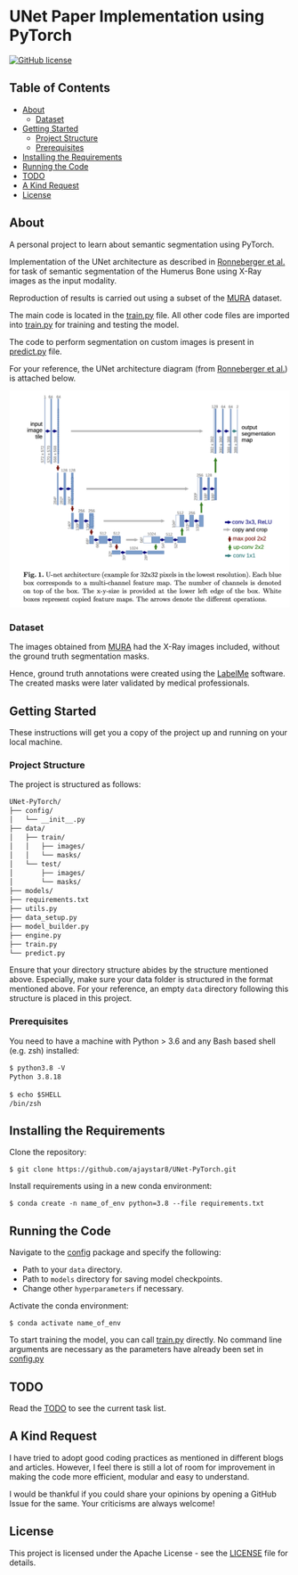 # UNet Paper Implementation using PyTorch

[![GitHub license](https://img.shields.io/badge/license-Apache-blue.svg)](
https://github.com/drkostas/COSC525-Project1/blob/master/LICENSE)


## Table of Contents

+ [About](#about)
  + [Dataset](#dataset)
+ [Getting Started](#getting_started)
  + [Project Structure](#dir_str)
  + [Prerequisites](#prereq)
+ [Installing the Requirements](#installing)
+ [Running the Code](#run_locally)
+ [TODO](#todo)
+ [A Kind Request](#request)
+ [License](#license)

## About <a name="about"></a>

A personal project to learn about semantic segmentation using PyTorch.

Implementation of the UNet architecture as described in [Ronneberger et al.](https://arxiv.org/abs/1505.04597) for task of semantic segmentation of the Humerus Bone using X-Ray images as the input modality. 

Reproduction of results is carried out using a subset of the [MURA](https://stanfordmlgroup.github.io/competitions/mura/) dataset.

The main code is located in the [train.py](train.py) file. All other code files are imported into [train.py](train.py) for training and testing the model.

The code to perform segmentation on custom images is present in [predict.py](predict.py) file. 

For your reference, the UNet architecture diagram (from [Ronneberger et al.](https://arxiv.org/abs/1505.04597)) is attached below.

![UNet Architecture Diagram](assets/architecture.png)

### Dataset <a name="dataset"></a> 

The images obtained from [MURA](https://stanfordmlgroup.github.io/competitions/mura/) had the X-Ray images included, without the ground truth segmentation masks. 

Hence, ground truth annotations were created using the [LabelMe](https://github.com/labelmeai/labelme.git) software. The created masks were later validated by medical professionals. 

## Getting Started <a name="getting_started"></a>

These instructions will get you a copy of the project up and running on your local machine.

### Project Structure <a name="dir_str"></a>
The project is structured as follows:
```
UNet-PyTorch/
├── config/
│   └── __init__.py
├── data/
│   ├── train/
│   │   ├── images/
│   │   └── masks/
│   └── test/
│       ├── images/
│       └── masks/
├── models/
├── requirements.txt
├── utils.py
├── data_setup.py
├── model_builder.py
├── engine.py
├── train.py
└── predict.py     
```
Ensure that your directory structure abides by the structure mentioned above. Especially, make sure your data folder is structured in the format mentioned above. For your reference, an empty `data` directory following this structure is placed in this project.


### Prerequisites <a name = "prereq"></a>

You need to have a machine with Python > 3.6 and any Bash based shell (e.g. zsh) installed:

```ShellSession
$ python3.8 -V
Python 3.8.18

$ echo $SHELL
/bin/zsh
```

## Installing the Requirements <a name="installing"></a>

Clone the repository: 
```ShellSession
$ git clone https://github.com/ajaystar8/UNet-PyTorch.git
```

Install requirements using in a new conda environment:
```ShellSession
$ conda create -n name_of_env python=3.8 --file requirements.txt
```

## Running the Code <a name="run_locally"></a>

Navigate to the [config](config/__init__.py) package and specify the following: 
+ Path to your `data` directory.
+ Path to `models` directory for saving model checkpoints.
+ Change other `hyperparameters` if necessary.

Activate the conda environment:
```ShellSession
$ conda activate name_of_env
```

To start training the model, you can call [train.py](train.py) directly. No command line arguments are necessary as the parameters have already been set in [config.py](config/__init__.py) 

## TODO <a name="todo"></a>

Read the [TODO](TODO.md) to see the current task list. 

## A Kind Request <a name="request"></a>

I have tried to adopt good coding practices as mentioned in different blogs and articles. 
However, I feel there is still a lot of room for improvement in making the code more efficient, 
modular and easy to understand.

I would be thankful if you could share your opinions by opening a GitHub Issue for the same. Your
criticisms are always welcome! 


## License <a name = "license"></a>

This project is licensed under the Apache License - see the [LICENSE](LICENSE) file for details.

